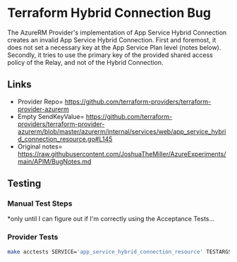 # Terraform Hybrid Connection Bug

The AzureRM Provider's implementation of App Service Hybrid Connection creates an invalid App Service Hybrid Connection. First and foremost, it does not set a necessary key at the App Service Plan level (notes below). Secondly, it tries to use the primary key of the provided shared access policy of the Relay, and not of the Hybrid Connection.

## Links

* Provider Repo= https://github.com/terraform-providers/terraform-provider-azurerm
* Empty SendKeyValue= https://github.com/terraform-providers/terraform-provider-azurerm/blob/master/azurerm/internal/services/web/app_service_hybrid_connection_resource.go#L145
* Original notes= https://raw.githubusercontent.com/JoshuaTheMiller/AzureExperiments/main/APIM/BugNotes.md

## Testing

### Manual Test Steps

*only until I can figure out if I'm correctly using the Acceptance Tests...

### Provider Tests

```sh
make acctests SERVICE='app_service_hybrid_connection_resource' TESTARGS='-run=TestAccAzureRMResourceGroup' TESTTIMEOUT='60m'
```